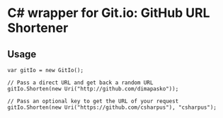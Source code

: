 C# wrapper for Git.io: GitHub URL Shortener 
====================

Usage
-----

    var gitIo = new GitIo();

    // Pass a direct URL and get back a random URL
    gitIo.Shorten(new Uri("http://github.com/dimapasko"));

    // Pass an optional key to get the URL of your request
    gitIo.Shorten(new Uri("https://github.com/csharpus"), "csharpus");